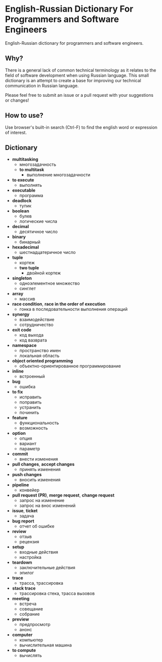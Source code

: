 # English-Russian Dictionary For Programmers and Software Engineers

English-Russian dictionary for programmers and software engineers.

## Why?

There is a general lack of common technical terminology as it relates to the field of software development when using Russian language.
This small dictionary is an attempt to create a base for improving our technical communication in Russian language.

Please feel free to submit an issue or a pull request with your suggestions or changes!

## How to use?

Use browser's built-in search (Ctrl-F) to find the english word or expression of interest.

## Dictionary
* **multitasking**
  - многозадачность
  - **to multitask**
    - выполнение многозадачности
* **to execute**
  - выполнять
* **executable**
  - программа
* **deadlock**
  - тупик
* **boolean**
  - булев
  - логические числа
* **decimal**
  - десятичное число
* **binary**
  - бинарный
* **hexadecimal**
  - шестнадцатеричное число
* **tuple**
  - кортеж
  - **two tuple**
    - двойной кортеж
* **singleton**
  - одноэлементное множество
  - синглет
* **array**
  - массив
* **race condition**, **race in the order of execution**
  - гонка в последовательности выполнения операций
* **synergy**
  - взаимодействие
  - сотрудничество
* **exit code**
  - код выхода
  - код вазврата
* **namespace**
  - пространство имен
  - локальная область
* **object oriented programming**
  - объектно-ориентированное программирование
* **inline**
  - встроенный
* **bug**
  - ошибка
* **to fix**
  - исправить
  - поправить
  - устранить
  - починить
* **feature**
  - функциональность
  - возможность
* **option**
  - опция
  - вариант
  - параметр
* **commit**
  - внести изменения
* **pull changes**, **accept changes**
  - принять изменения
* **push changes**
  - вносить изменения
* **pipeline**
  - конвейер
* **pull request (PR)**, **merge request**, **change request**
  - запрос на изменение
  - запрос на внос изменений
* **issue**, **ticket**
  - задачa
* **bug report**
  - отчет об ошибке
* **review**
  - отзыв
  - рецензия
* **setup**
  - входные действия
  - настройка
* **teardown**
  - заключительные действия
  - эпилог
* **trace**
  - трасса, трассировка
* **stack trace**
  - трассировка стека, трасса вызовов
* **meeting**
  - встреча
  - совещание
  - собрание
* **preview**
  - предпросмотр
  - анонс
* **computer**
  - компьютер
  - вычислительная машина
* **to compute**
  - вычислять

